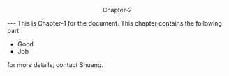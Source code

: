 <p style="text-align:center">Chapter-2<p>
---
This is Chapter-1 for the document. This  chapter contains the following part.

* Good
* Job

for more details, contact Shuang.